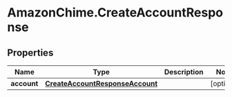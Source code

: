 # AmazonChime.CreateAccountResponse

## Properties

Name | Type | Description | Notes
------------ | ------------- | ------------- | -------------
**account** | [**CreateAccountResponseAccount**](CreateAccountResponseAccount.md) |  | [optional] 


